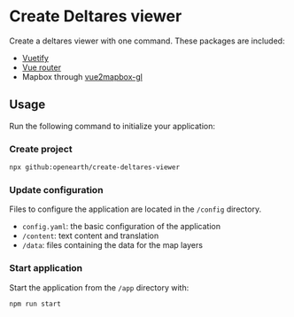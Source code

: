 # Create Deltares viewer

Create a deltares viewer with one command. These packages are included:

- [Vuetify](https://vuetifyjs.com)
- [Vue router](https://router.vuejs.org/)
- Mapbox through [vue2mapbox-gl](https://www.npmjs.com/package/vue2mapbox-gl)

## Usage

Run the following command to initialize your application:

### Create project

```sh
npx github:openearth/create-deltares-viewer
```

### Update configuration

Files to configure the application are located in the `/config` directory.

- `config.yaml`: the basic configuration of the application
- `/content`: text content and translation
- `/data`: files containing the data for the map layers

### Start application

Start the application from the `/app` directory with: 

```sh
npm run start
```
